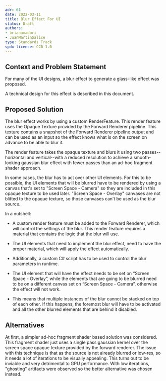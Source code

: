 ```yaml
---
adr: 61
date: 2022-03-11
title: Blur Effect For UI
status: Draft
authors:
- brianamadori
- JuanMartinSalice
type: Standards Track
spdx-license: CC0-1.0
---
```


## Context and Problem Statement
For many of the UI designs, a blur effect to generate a glass-like effect was proposed.

A technical design for this effect is described in this document.

## Proposed Solution

The blur effect works by using a custom RenderFeature. This render feature uses the Opaque Texture provided by the Forward Renderer pipeline. This texture contains a snapshot of the Forward Renderer pipeline output and can be used as an input so the effect knows what is on the screen on advance to be able to blur it.

The render feature takes the opaque texture and blurs it using two passes--horizontal and vertical--with a reduced resolution to achieve a smooth-looking gaussian blur effect with fewer passes than an ad-hoc fragment shader approach.

In some cases, the blur has to act over other UI elements. For this to be possible, the UI elements that will be blurred have to be rendered by using a canvas that's set to "Screen Space - Camera" so they are included in this opaque texture to be used later. "Screen Space - Overlay" canvases are not blitted to the opaque texture, so those canvases can't be used as the blur source.

In a nutshell:

* A custom render feature must be added to the Forward Renderer, which will control the settings of the blur. This render feature requires a material that contains the logic that the blur will use.

* The UI elements that need to implement the blur effect, need to have the proper material, which will apply the effect automatically.

* Additionally, a custom C# script has to be used to control the blur parameters in runtime.

* The UI element that will have the effect needs to be set on “Screen Space - Overlay”, while the elements that are going to be blurred need to be on a different canvas set on “Screen Space - Camera”, otherwise the effect will not work.
* This means that multiple instances of the blur cannot be stacked on top of each other. If this happens, the foremost blur will have to be activated and all the other blurred elements that are behind it disabled.

## Alternatives

At first, a simpler ad-hoc fragment shader based solution was considered. This fragment shader just uses a single pass gaussian kernel over the screen space opaque texture provided by the forward renderer. The issue with this technique is that as the source is not already blurred or low-res, so it needs a lot of iterations to be visually appealing. This turns out to be inviable and very detrimental to GPU performance. With low iterations, "ghosting" artifacts were observed so the better alternative was chosen instead.
